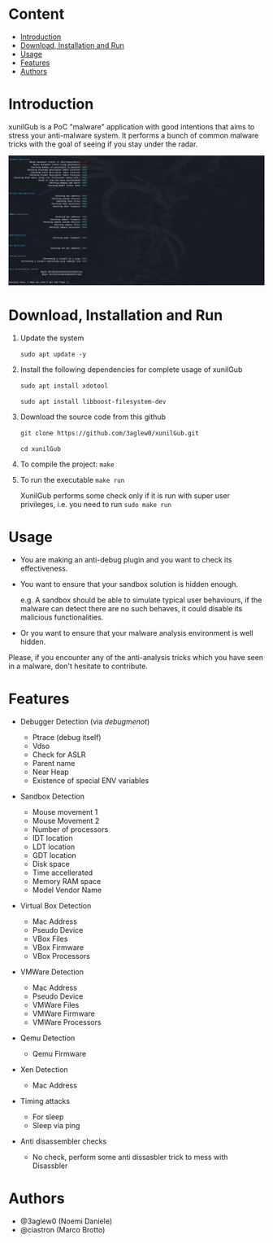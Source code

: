 # Content
- [Introduction](#introduction)
- [Download, Installation and Run](#download,installationandrun)
- [Usage](#usage)
- [Features](#features)
- [Authors](#authors)

# Introduction
xunilGub is a PoC "malware" application with good intentions that aims to stress your anti-malware system. It performs a bunch of common malware tricks with the goal of seeing if you stay under the radar.

![output](picture/output.png?raw=true)

# Download, Installation and Run
1. Update the system

    `sudo apt update -y`

2. Install the following dependencies for complete usage of xunilGub

    `sudo apt install xdotool`

    `sudo apt install libboost-filesystem-dev`
3. Download the source code from this github 
    
    `git clone https://github.com/3aglew0/xunilGub.git`

    `cd xunilGub`
4. To compile the project: `make`
5. To run the executable `make run`
    
    XunilGub performs some check only if it is run with super user privileges, i.e. you need to run `sudo make run`

# Usage

* You are making an anti-debug plugin and you want to check its effectiveness.
* You want to ensure that your sandbox solution is hidden enough.

    e.g. A sandbox should be able to simulate typical user behaviours, if the malware can detect there are no such behaves, it could disable its malicious functionalities. 

* Or you want to ensure that your malware analysis environment is well hidden.

Please, if you encounter any of the anti-analysis tricks which you have seen in a malware, don't hesitate to contribute.

# Features
- Debugger Detection (via *debugmenot*)
    - Ptrace (debug itself)
    - Vdso
    - Check for ASLR
    - Parent name
    - Near Heap
    - Existence of special ENV variables

- Sandbox Detection
    - Mouse movement 1
    - Mouse Movement 2
    - Number of processors
    - IDT location
    - LDT location
    - GDT location
    - Disk space
    - Time accellerated
    - Memory RAM space
    - Model Vendor Name

- Virtual Box Detection
    - Mac Address
    - Pseudo Device
    - VBox Files
    - VBox Firmware
    - VBox Processors

- VMWare Detection
    - Mac Address
    - Pseudo Device
    - VMWare Files
    - VMWare Firmware
    - VMWare Processors

- Qemu Detection
    - Qemu Firmware

- Xen Detection
    - Mac Address

- Timing attacks
    - For sleep
    - Sleep via ping

- Anti disassembler checks
    - No check, perform some anti dissasbler trick to mess with Disassbler

# Authors
- @3aglew0 (Noemi Daniele)
- @ciastron (Marco Brotto)